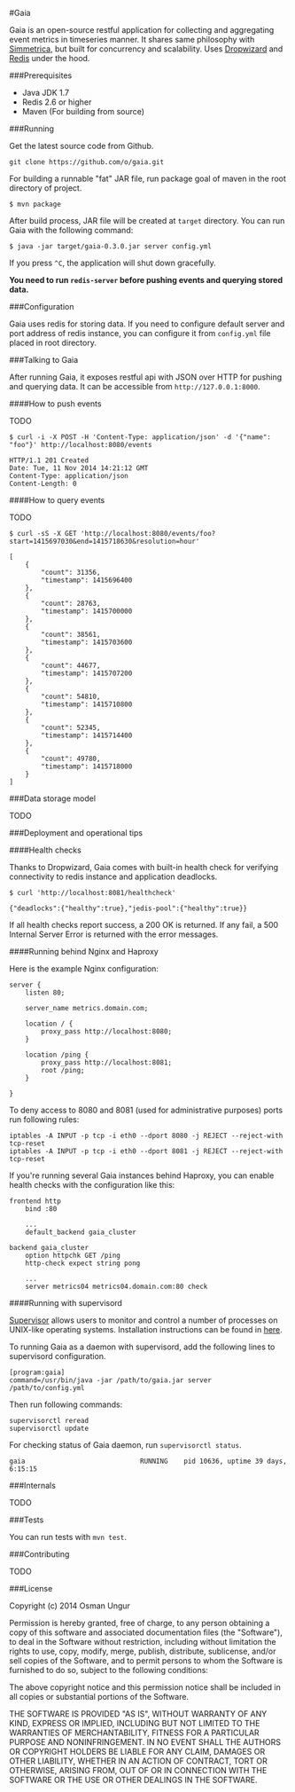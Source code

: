 #Gaia

Gaia is an open-source restful application for collecting and aggregating event metrics in timeseries manner. It shares same philosophy with [Simmetrica](https://github.com/simmetrica), but built for concurrency and scalability. Uses [Dropwizard](http://dropwizard.io) and [Redis](http://redis.io) under the hood.

###Prerequisites

* Java JDK 1.7
* Redis 2.6 or higher
* Maven (For building from source)

###Running

Get the latest source code from Github.

```
git clone https://github.com/o/gaia.git
```

For building a runnable "fat" JAR file, run package goal of maven in the root directory of project.

```
$ mvn package
```

After build process, JAR file will be created at `target` directory. You can run Gaia with the following command:

```
$ java -jar target/gaia-0.3.0.jar server config.yml
```

If you press `^C`, the application will shut down gracefully.

**You need to run `redis-server` before pushing events and querying stored data.**

###Configuration

Gaia uses redis for storing data. If you need to configure default server and port address of redis instance, you can configure it from `config.yml` file placed in root directory.

###Talking to Gaia

After running Gaia, it exposes restful api with JSON over HTTP for pushing and querying data. It can be accessible from `http://127.0.0.1:8000`.

####How to push events

TODO

```
$ curl -i -X POST -H 'Content-Type: application/json' -d '{"name": "foo"}' http://localhost:8080/events

HTTP/1.1 201 Created
Date: Tue, 11 Nov 2014 14:21:12 GMT
Content-Type: application/json
Content-Length: 0
```

####How to query events

TODO

```
$ curl -sS -X GET 'http://localhost:8080/events/foo?start=1415697030&end=1415718630&resolution=hour'

[
    {
        "count": 31356,
        "timestamp": 1415696400
    },
    {
        "count": 28763,
        "timestamp": 1415700000
    },
    {
        "count": 38561,
        "timestamp": 1415703600
    },
    {
        "count": 44677,
        "timestamp": 1415707200
    },
    {
        "count": 54810,
        "timestamp": 1415710800
    },
    {
        "count": 52345,
        "timestamp": 1415714400
    },
    {
        "count": 49780,
        "timestamp": 1415718000
    }
]

```

###Data storage model

TODO

###Deployment and operational tips

####Health checks

Thanks to Dropwizard, Gaia comes with built-in health check for verifying connectivity to redis instance and application deadlocks.

```
$ curl 'http://localhost:8081/healthcheck'

{"deadlocks":{"healthy":true},"jedis-pool":{"healthy":true}}
```

If all health checks report success, a 200 OK is returned. If any fail, a 500 Internal Server Error is returned with the error messages.

####Running behind Nginx and Haproxy

Here is the example Nginx configuration:

```
server {
    listen 80;

    server_name metrics.domain.com;

    location / {
        proxy_pass http://localhost:8080;
    }

    location /ping {
        proxy_pass http://localhost:8081;
        root /ping;
    }

}
```

To deny access to 8080 and 8081 (used for administrative purposes) ports run following rules:
 
```
iptables -A INPUT -p tcp -i eth0 --dport 8080 -j REJECT --reject-with tcp-reset
iptables -A INPUT -p tcp -i eth0 --dport 8081 -j REJECT --reject-with tcp-reset
```

If you're running several Gaia instances behind Haproxy, you can enable health checks with the configuration like this:

```
frontend http
    bind :80
    
    ...
    default_backend gaia_cluster

backend gaia_cluster
    option httpchk GET /ping
    http-check expect string pong

    ...
    server metrics04 metrics04.domain.com:80 check
```

####Running with supervisord

[Supervisor](http://supervisord.org/) allows users to monitor and control a number of processes on UNIX-like operating systems. Installation instructions can be found in [here](http://supervisord.org/installing.html#installing-a-distribution-package).

To running Gaia as a daemon with supervisord, add the following lines to supervisord configuration.

```
[program:gaia]
command=/usr/bin/java -jar /path/to/gaia.jar server /path/to/config.yml
```

Then run following commands:

```
supervisorctl reread
supervisorctl update
```

For checking status of Gaia daemon, run `supervisorctl status`.

```
gaia                             RUNNING    pid 10636, uptime 39 days, 6:15:15
```

###Internals

TODO

###Tests

You can run tests with `mvn test`.

###Contributing

TODO 

###License

Copyright (c) 2014 Osman Ungur

Permission is hereby granted, free of charge, to any person obtaining a copy
of this software and associated documentation files (the "Software"), to deal
in the Software without restriction, including without limitation the rights
to use, copy, modify, merge, publish, distribute, sublicense, and/or sell
copies of the Software, and to permit persons to whom the Software is furnished
to do so, subject to the following conditions:

The above copyright notice and this permission notice shall be included in all
copies or substantial portions of the Software.

THE SOFTWARE IS PROVIDED "AS IS", WITHOUT WARRANTY OF ANY KIND, EXPRESS OR
IMPLIED, INCLUDING BUT NOT LIMITED TO THE WARRANTIES OF MERCHANTABILITY,
FITNESS FOR A PARTICULAR PURPOSE AND NONINFRINGEMENT. IN NO EVENT SHALL THE
AUTHORS OR COPYRIGHT HOLDERS BE LIABLE FOR ANY CLAIM, DAMAGES OR OTHER
LIABILITY, WHETHER IN AN ACTION OF CONTRACT, TORT OR OTHERWISE, ARISING FROM,
OUT OF OR IN CONNECTION WITH THE SOFTWARE OR THE USE OR OTHER DEALINGS IN
THE SOFTWARE.
